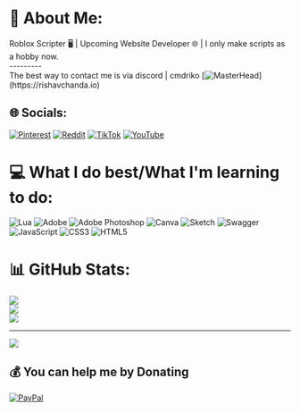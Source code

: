 # 💫 About Me:
Roblox Scripter 🖥️ | Upcoming Website Developer 🌐 | I only make scripts as a hobby now.<br>---------<br>The best way to contact me is via discord | cmdriko
[![MasterHead](https://1.bp.blogspot.com/-7A4WynwLsM...)](https://rishavchanda.io)


## 🌐 Socials:
[![Pinterest](https://img.shields.io/badge/Pinterest-%23E60023.svg?logo=Pinterest&logoColor=white)](https://pinterest.com/RikoFr_) [![Reddit](https://img.shields.io/badge/Reddit-%23FF4500.svg?logo=Reddit&logoColor=white)](https://reddit.com/user/No_Conversation_8145) [![TikTok](https://img.shields.io/badge/TikTok-%23000000.svg?logo=TikTok&logoColor=white)](https://tiktok.com/@rikoinabyss) [![YouTube](https://img.shields.io/badge/YouTube-%23FF0000.svg?logo=YouTube&logoColor=white)](https://youtube.com/@UCLNAaLYj_ttHldsO53MRuDw) 

# 💻 What I do best/What I'm learning to do:
![Lua](https://img.shields.io/badge/lua-%232C2D72.svg?style=for-the-badge&logo=lua&logoColor=white) ![Adobe](https://img.shields.io/badge/adobe-%23FF0000.svg?style=for-the-badge&logo=adobe&logoColor=white) ![Adobe Photoshop](https://img.shields.io/badge/adobe%20photoshop-%2331A8FF.svg?style=for-the-badge&logo=adobe%20photoshop&logoColor=white) ![Canva](https://img.shields.io/badge/Canva-%2300C4CC.svg?style=for-the-badge&logo=Canva&logoColor=white) ![Sketch](https://img.shields.io/badge/Sketch-FFB387?style=for-the-badge&logo=sketch&logoColor=black) ![Swagger](https://img.shields.io/badge/-Swagger-%23Clojure?style=for-the-badge&logo=swagger&logoColor=white) ![JavaScript](https://img.shields.io/badge/javascript-%23323330.svg?style=for-the-badge&logo=javascript&logoColor=%23F7DF1E) ![CSS3](https://img.shields.io/badge/css3-%231572B6.svg?style=for-the-badge&logo=css3&logoColor=white) ![HTML5](https://img.shields.io/badge/html5-%23E34F26.svg?style=for-the-badge&logo=html5&logoColor=white)
# 📊 GitHub Stats:
![](https://github-readme-stats.vercel.app/api?username=cmdriko&theme=midnight-purple&hide_border=false&include_all_commits=false&count_private=false)<br/>
![](https://github-readme-streak-stats.herokuapp.com/?user=cmdriko&theme=midnight-purple&hide_border=false)<br/>
![](https://github-readme-stats.vercel.app/api/top-langs/?username=cmdriko&theme=midnight-purple&hide_border=false&include_all_commits=false&count_private=false&layout=compact)

---
[![](https://visitcount.itsvg.in/api?id=cmdriko&icon=0&color=0)](https://visitcount.itsvg.in)

  ## 💰 You can help me by Donating
  [![PayPal](https://img.shields.io/badge/PayPal-00457C?style=for-the-badge&logo=paypal&logoColor=white)](https://paypal.me/rikoscripts) 
